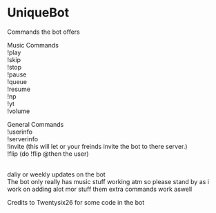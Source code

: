 # UniqueBot
Commands the bot offers

Music Commands
<br>
!play
<br>
!skip
<br>
!stop
<br>
!pause
<br>
!queue
<br>
!resume
<br>
!np
<br>
!yt
<br>
!volume

General Commands
<br>
!userinfo
<br>
!serverinfo
<br>
!invite (this will let or your freinds invite the bot to there server.)
<br>
!flip (do !flip @then the user)

<br>
daliy or weekly updates on the bot

<br>
The bot only really has music stuff working atm so please stand by as i work on adding alot mor stuff them extra commands work aswell
<br>


Credits to Twentysix26 for some code in the bot
